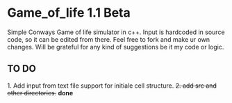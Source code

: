 # Game_of_life 1.1 Beta <This is unstable incomplete work in progress branch.>


Simple Conways Game of life simulator in c++. 
Input is hardcoded in source code, so it can be edited from there.
Feel free to fork and make ur own changes.
Will be grateful for any kind of suggestions be it my code or logic.

<h2><b>TO DO</b></h2>
1. Add input from text file support for initiale cell structure.
<strike>2. add src and other directories.</strike> <b>done</b>
